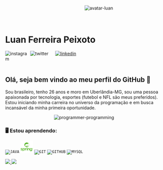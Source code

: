 <img align="right" width="250px" style="margin-top:-20px" src="https://i.ibb.co/wcgS4Js/avatar-luan.jpg" alt="avatar-luan" border="0">


</br>
</br>

<div dsplay="inline-block">
 
 <h1 align="left">Luan Ferreira Peixoto</h1>
 <a href="https://www.instagram.com/luanferreiraap/">
    <img align="left" width="80px" src="https://i.ibb.co/J7pHpyw/icons8-instagram-96.png" alt="instagram" style="vertical-align:top;">
  </a> 
  <a href="https://twitter.com/LuanFerreiraap">
    <img align="left" width="80px" src="https://i.ibb.co/sPbpfQx/icons8-twitter-96.png" alt="twitter" style="vertical-align:top;">
  </a>
  <a href="https://www.linkedin.com/feed/">
    <img width="80px" src="https://i.ibb.co/YBDHbV1/icons8-linkedin-96.png" alt="linkedin" style="vertical-align:top;">
  </a>
</div>





</br>
</br>


## Olá, seja bem vindo ao meu perfil do GitHub 👋

Sou brasileiro, tenho 26 anos e moro em Uberlândia-MG, sou uma pessoa apaixonada por tecnologia, esportes (futebol e NFL são meus preferidos). Estou iniciando minha carreira no universo da programação e em busca incansável da minha primeira oportunidade.

<p align="center">
  <img src="https://i.ibb.co/fdNfjwy/programmer-programming.gif" alt="programmer-programming" width="350">
</p>

### 🖥️ Estou aprendendo: 
<code><img width="40px" src="https://cdn.jsdelivr.net/gh/devicons/devicon/icons/java/java-original.svg" title = "JAVA"/></code>
<code><img width="40px" src="https://github.com/devicons/devicon/blob/master/icons/spring/spring-original-wordmark.svg" title = "SPRING"/></code>
<code><img width="40px" src="https://cdn.jsdelivr.net/gh/devicons/devicon/icons/git/git-original.svg" title = "GIT"/></code>
<code><img width="40px" src="https://cdn.jsdelivr.net/gh/devicons/devicon/icons/github/github-original.svg" title = "GITHUB"/></code>
<code><img width="40px" src="https://cdn.jsdelivr.net/gh/devicons/devicon/icons/mysql/mysql-original.svg" title = "MYSQL"/></code>


<div>
<a href="https://github.com/luanPeixotoo">
<img height="180em" src="https://github-readme-stats.vercel.app/api/top-langs/?username=luanPeixotoo&layout=compact&langs_count=7&theme=dracula"/>
<img height="180em" src="https://github-readme-stats.vercel.app/api?username=luanPeixotoo&show_icons=true&theme=dracula&include_all_commits=true&count_private=true"/>
</div>
<!--
**luanPeixotoo/luanPeixotoo** is a ✨ _special_ ✨ repository because its `README.md` (this file) appears on your GitHub profile.

Here are some ideas to get you started:

- 🔭 I’m currently working on ...
- 🌱 I’m currently learning ...
- 👯 I’m looking to collaborate on ...
- 🤔 I’m looking for help with ...
- 💬 Ask me about ...
- 📫 How to reach me: ...
- 😄 Pronouns: ...
- ⚡ Fun fact: ...
-->

